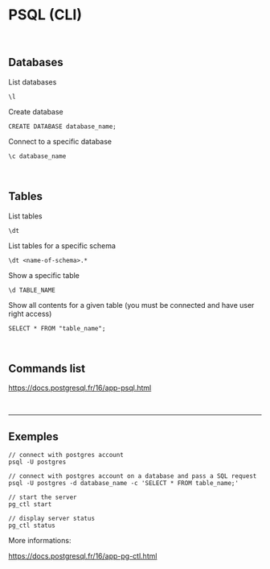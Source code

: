 # PSQL (CLI)

</br>

## Databases

List databases

```text
\l
```

Create database

```text
CREATE DATABASE database_name;
```

Connect to a specific database

```text
\c database_name
```

</br>

## Tables

List tables

```text
\dt
```

List tables for a specific schema

```text
\dt <name-of-schema>.*
```

Show a specific table

```text
\d TABLE_NAME
```

Show all contents for a given table (you must be connected and have user right access)

```text
SELECT * FROM "table_name";
```

</br>

## Commands list

<https://docs.postgresql.fr/16/app-psql.html>

</br>

---

## Exemples

```text
// connect with postgres account
psql -U postgres
```

```text
// connect with postgres account on a database and pass a SQL request
psql -U postgres -d database_name -c 'SELECT * FROM table_name;'
```

```text
// start the server
pg_ctl start
```

```text
// display server status
pg_ctl status
```

More informations:

<https://docs.postgresql.fr/16/app-pg-ctl.html>
